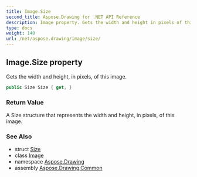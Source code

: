 ```yaml
---
title: Image.Size
second_title: Aspose.Drawing for .NET API Reference
description: Image property. Gets the width and height in pixels of this image
type: docs
weight: 140
url: /net/aspose.drawing/image/size/
---
```

## Image.Size property

Gets the width and height, in pixels, of this image.

```csharp
public Size Size { get; }
```

### Return Value

A Size structure that represents the width and height, in pixels, of this image.

### See Also

* struct [Size](../../size/)
* class [Image](../)
* namespace [Aspose.Drawing](../../image/)
* assembly [Aspose.Drawing.Common](../../../)


